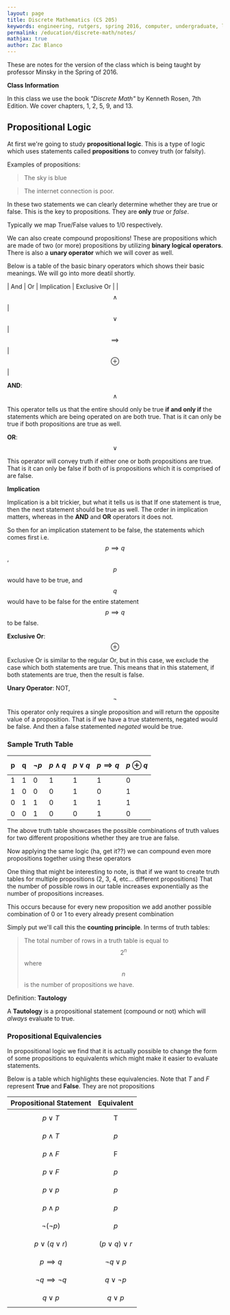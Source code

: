 ```yaml
---
layout: page
title: Discrete Mathematics (CS 205)
keywords: engineering, rutgers, spring 2016, computer, undergraduate, logic, math, discrete, science, cs205, 01:198:205, rutgers university
permalink: /education/discrete-math/notes/
mathjax: true
author: Zac Blanco
---
```


These are notes for the version of the class which is being taught by professor Minsky in the Spring of 2016.

**Class Information**

In this class we use the book _"Discrete Math"_ by Kenneth Rosen, 7th Edition. We cover chapters, 1, 2, 5, 9, and 13.

## Propositional Logic

At first we're going to study **propositional logic**. This is a type of logic which uses statements called **propositions** to convey truth (or falsity).

Examples of propositions:

> The sky is blue

> The internet connection is poor.

In these two statements we can clearly determine whether they are true or false. This is the key to propositions. They are **only** _true_ or _false_.

Typically we map True/False values to 1/0 respectively.

We can also create compound propositions! These are propositions which are made of two (or more) propositions by utilizing **binary logical operators**. There is also a **unary operator** which we will cover as well.

Below is a table of the basic binary operators which shows their basic meanings. We will go into more deatil shortly.

| And | Or | Implication | Exclusive Or |
| $$\land$$ | $$\lor$$ | $$\implies$$ | $$\oplus$$ |

**AND**: $$\land$$

This operator tells us that the entire should only be true **if and only if** the statements which are being operated on are both true. That is it can only be true if both propositions are true as well.

**OR**: $$\lor$$

This operator will convey truth if either one or both propositions are true. That is it can only be false if both of is propositions which it is comprised of are false.

**Implication**

Implication is a bit trickier, but what it tells us is that If one statement is true, then the next statement should be true as well. The order in implication matters, whereas in the **AND** and **OR** operators it does not.

So then for an implication statement to be false, the statements which comes first i.e. $$ p \implies q$$, $$p$$ would have to be true, and $$q$$ would have to be false for the entire statement $$p \implies q$$ to be false.

**Exclusive Or**: $$\oplus$$

Exclusive Or is similar to the regular Or, but in this case, we exclude the case which both statements are true. This means that in this statement, if both statements are true, then the result is false.

**Unary Operator**: NOT, $$\neg$$

This operator only requires a single proposition and will return the opposite value of a proposition. That is if we have a true statements, negated would be false. And then a false statemented _negated_ would be true.

### Sample Truth Table

|p|q| $$\neg p$$ | $$p\land q$$|$$p \lor q$$| $$p \implies q$$| $$p \oplus q$$| 
|-|-|------------|-------------|------------|-----------------|---------------|
|1|1|0|1|1|1|0|
|1|0|0|0|1|0|1|
|0|1|1|0|1|1|1|
|0|0|1|0|0|1|0|

The above truth table showcases the possible combinations of truth values for two different propositions whether they are true are false.


Now applying the same logic (ha, get it??) we can compound even more propositions together using these operators

One thing that might be interesting to note, is that if we want to create truth tables for multiple propositions (2, 3, 4, etc... different propositions) That the number of possible rows in our table increases exponentially as the number of propositions increases. 

This occurs because for every new proposition we add another possible combination of 0 or 1 to every already present combination

Simply put we'll call this the **counting principle**. In terms of truth tables:

> The total number of rows in a truth table is equal to $$2^n$$ where $$n$$ is the number of propositions we have.


Definition: **Tautology**

A **Tautology** is a propositional statement (compound or not) which will _always_ evaluate to true.

### Propositional Equivalencies

In propositional logic we find that it is actually possible to change the form of some propositions to equivalents which might make it easier to evaluate statements. 

Below is a table which highlights these equivalencies. Note that _T_ and _F_ represent **True** and **False**. They are not propositions

| Propositional Statement | Equivalent |
|:-----------------------:|:----------:|
| $$ p \lor T $$ | T |
| $$ p \land T $$ | $$p$$ |
| $$ p \land F $$ | F |
| $$ p \lor F $$ | $$p$$ |
| $$ p \lor p $$ | $$p$$ |
| $$ p \land p $$ | $$p$$ |
| $$ \neg(\neg p) $$ | $$p$$ |
| $$ p \lor (q \lor r) $$ | $$ (p \lor q) \lor r $$ |
| $$ p \implies q $$ | $$ \neg q \lor p $$ |
| $$ \neg q \implies \neg q $$ | $$ q \lor \neg p $$ |
| $$ q \lor p $$ | $$ q \lor p $$ |

























